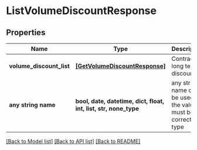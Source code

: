 # ListVolumeDiscountResponse


## Properties
Name | Type | Description | Notes
------------ | ------------- | ------------- | -------------
**volume_discount_list** | [**[GetVolumeDiscountResponse]**](GetVolumeDiscountResponse.md) | Contracted long term discounts | [optional] 
**any string name** | **bool, date, datetime, dict, float, int, list, str, none_type** | any string name can be used but the value must be the correct type | [optional]

[[Back to Model list]](../README.md#documentation-for-models) [[Back to API list]](../README.md#documentation-for-api-endpoints) [[Back to README]](../README.md)


